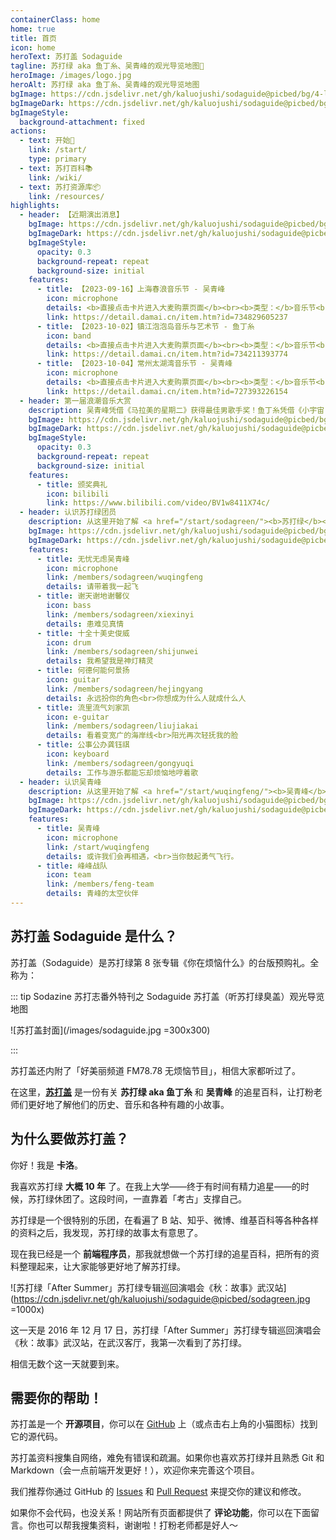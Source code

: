 ```yaml
---
containerClass: home
home: true
title: 首页
icon: home
heroText: 苏打盖 Sodaguide
tagline: 苏打绿 aka 鱼丁糸、吴青峰的观光导览地图🧭
heroImage: /images/logo.jpg
heroAlt: 苏打绿 aka 鱼丁糸、吴青峰的观光导览地图
bgImage: https://cdn.jsdelivr.net/gh/kaluojushi/sodaguide@picbed/bg/4-light.svg
bgImageDark: https://cdn.jsdelivr.net/gh/kaluojushi/sodaguide@picbed/bg/4-dark.svg
bgImageStyle:
  background-attachment: fixed
actions:
  - text: 开始🎸
    link: /start/
    type: primary
  - text: 苏打百科📚
    link: /wiki/
  - text: 苏打资源库📦
    link: /resources/
highlights:
  - header: 【近期演出消息】
    bgImage: https://cdn.jsdelivr.net/gh/kaluojushi/sodaguide@picbed/bg/perform2023.jpg
    bgImageDark: https://cdn.jsdelivr.net/gh/kaluojushi/sodaguide@picbed/bg/perform2023.jpg
    bgImageStyle:
      opacity: 0.3
      background-repeat: repeat
      background-size: initial
    features:
      - title: 【2023-09-16】上海春浪音乐节 - 吴青峰
        icon: microphone
        details: <b>直接点击卡片进入大麦购票页面</b><br><b>类型：</b>音乐节<br><b>时间：</b>2023 年 9 月 16 日<br><b>地点：</b><a href="https://surl.amap.com/fVPzv11agMz" target="_blank"><b>上海国际音乐村</b></a><br><b>演出信息：</b>19:50-20:35 晴空舞台<br><b>开票时间：</b>已开票<br><b>票价：</b>498-698，强实名条件退<br><b>购票平台：</b><a href="https://detail.damai.cn/item.htm?id=734829605237" target="_blank"><b>大麦</b></a><br><b>相关消息：</b><a href="https://mp.weixin.qq.com/s/2JxaeokfY0KsilRiN-kBVg" target="_blank"><b>官宣</b></a>、<a href="https://mp.weixin.qq.com/s/qelHJamP7Z6dbPDUZcgLvg" target="_blank"><b>开票</b></a>
        link: https://detail.damai.cn/item.htm?id=734829605237
      - title: 【2023-10-02】镇江泡泡岛音乐与艺术节 - 鱼丁糸
        icon: band
        details: <b>直接点击卡片进入大麦购票页面</b><br><b>类型：</b>音乐节<br><b>时间：</b>2023 年 10 月 2 日<br><b>地点：</b><a href="https://surl.amap.com/hXU2ngv1m7dw" target="_blank"><b>镇江新区心湖公园广场</b></a><br><b>演出信息：</b>未公布<br><b>开票时间：</b>已开票<br><b>票价：</b>360-880，弱实名不退<br><b>购票平台：</b><a href="https://detail.damai.cn/item.htm?id=734211393774" target="_blank"><b>大麦</b></a>、<a href="https://wap.showstart.com/pages/activity/detail/detail?ssfrom=user-11482324&activityId=206167" target="_blank"><b>秀动</b></a>、<a href="https://www.gewara.com/detail/275388" target="_blank"><b>猫眼</b></a>、<a href="https://m.piaoxingqiu.com/content/64dd97b1d7fdb20001d55b69" target="_blank"><b>票星球</b></a><br><b>相关消息：</b><a href="https://mp.weixin.qq.com/s/PAs6GwmcsIFau_jHHRGhsA" target="_blank"><b>官宣</b></a>、<a href="https://mp.weixin.qq.com/s/wfNvYfbfqJbOdR4TxnNAKA" target="_blank"><b>开票</b></a>、<a href="https://mp.weixin.qq.com/s/EGaQzunVGZ9Ei3i3bo3esQ" target="_blank"><b>交通 Q&A</b></a>
        link: https://detail.damai.cn/item.htm?id=734211393774
      - title: 【2023-10-04】常州太湖湾音乐节 - 吴青峰
        icon: microphone
        details: <b>直接点击卡片进入大麦购票页面</b><br><b>类型：</b>音乐节<br><b>时间：</b>2023 年 10 月 4 日<br><b>地点：</b><a href="https://surl.amap.com/eMMKug1nemu" target="_blank"><b>常州嬉戏谷</b></a><br><b>演出信息：</b>未公布<br><b>开票时间：</b>已开票<br><b>票价：</b>399-799，电子票条件退<br><b>购票平台：</b><a href="https://detail.damai.cn/item.htm?id=727393226154" target="_blank"><b>大麦</b></a>、<a href="https://wap.showstart.com/pages/activity/detail/detail?activityId=202197" target="_blank"><b>秀动</b></a>、<a href="https://www.gewara.com/detail/267549" target="_blank"><b>猫眼</b></a>、<a href="http://s.xingyeshow.com/weixin/qlhzmr/products/47?share_code=16887009526147&type=scan&code=0618btFa1VOPVF0EnoFa1o2ZYV08btFk&state=1" target="_blank"><b>星野</b></a><br><b>相关消息：</b><a href="https://mp.weixin.qq.com/s/PGskakP2hLqq7qm4Jn5sGA" target="_blank"><b>官宣</b></a>、<a href="https://mp.weixin.qq.com/s/9tj5VG7sOP2xqkFtjZceIw"><b>开票</b></a>
        link: https://detail.damai.cn/item.htm?id=727393226154
  - header: 第一届浪潮音乐大赏
    description: 吴青峰凭借《马拉美的星期二》获得最佳男歌手奖！鱼丁糸凭借《小宇宙（鱼版）》《鱼丁糸不同名专辑》获得最佳团体／组合奖！
    bgImage: https://cdn.jsdelivr.net/gh/kaluojushi/sodaguide@picbed/bg/langchao2023.jpg
    bgImageDark: https://cdn.jsdelivr.net/gh/kaluojushi/sodaguide@picbed/bg/langchao2023.jpg
    bgImageStyle:
      opacity: 0.3
      background-repeat: repeat
      background-size: initial
    features:
      - title: 颁奖典礼
        icon: bilibili
        link: https://www.bilibili.com/video/BV1w8411X74c/
  - header: 认识苏打绿团员
    description: 从这里开始了解 <a href="/start/sodagreen/"><b>苏打绿</b></a> 团员
    bgImage: https://cdn.jsdelivr.net/gh/kaluojushi/sodaguide@picbed/bg/3-light.svg
    bgImageDark: https://cdn.jsdelivr.net/gh/kaluojushi/sodaguide@picbed/bg/3-dark.svg
    features:
      - title: 无忧无虑吴青峰
        icon: microphone
        link: /members/sodagreen/wuqingfeng
        details: 请带着我一起飞
      - title: 谢天谢地谢馨仪
        icon: bass
        link: /members/sodagreen/xiexinyi
        details: 患难见真情
      - title: 十全十美史俊威
        icon: drum
        link: /members/sodagreen/shijunwei
        details: 我希望我是神灯精灵
      - title: 何德何能何景扬
        icon: guitar
        link: /members/sodagreen/hejingyang
        details: 永远扮你的角色<br>你想成为什么人就成什么人
      - title: 流里流气刘家凯
        icon: e-guitar
        link: /members/sodagreen/liujiakai
        details: 看着变宽广的海岸线<br>阳光再次轻抚我的脸
      - title: 公事公办龚钰祺
        icon: keyboard
        link: /members/sodagreen/gongyuqi
        details: 工作与游乐都能忘却烦恼地哼着歌
  - header: 认识吴青峰
    description: 从这里开始了解 <a href="/start/wuqingfeng/"><b>吴青峰</b></a>
    bgImage: https://cdn.jsdelivr.net/gh/kaluojushi/sodaguide@picbed/bg/6-light.svg
    bgImageDark: https://cdn.jsdelivr.net/gh/kaluojushi/sodaguide@picbed/bg/6-dark.svg
    features:
      - title: 吴青峰
        icon: microphone
        link: /start/wuqingfeng
        details: 或许我们会再相遇，<br>当你鼓起勇气飞行。
      - title: 峰峰战队
        icon: team
        link: /members/feng-team
        details: 青峰的太空伙伴
---
```


<div style="margin: 20px 0"></div>

## 苏打盖 Sodaguide 是什么？

苏打盖（Sodaguide）是苏打绿第 8 张专辑《你在烦恼什么》的台版预购礼。全称为：

::: tip Sodazine 苏打志番外特刊之 Sodaguide 苏打盖（听苏打绿臭盖）观光导览地图

![苏打盖封面](/images/sodaguide.jpg =300x300)

:::

苏打盖还内附了「好美丽频道 FM78.78 无烦恼节目」，相信大家都听过了。

在这里，[**苏打盖**](/) 是一份有关 **苏打绿 aka 鱼丁糸** 和 **吴青峰** 的追星百科，让打粉老师们更好地了解他们的历史、音乐和各种有趣的小故事。

## 为什么要做苏打盖？

你好！我是 **卡洛**。

我喜欢苏打绿 **大概 10 年** 了。在我上大学——终于有时间有精力追星——的时候，苏打绿休团了。这段时间，一直靠着「考古」支撑自己。

苏打绿是一个很特别的乐团，在看遍了 B 站、知乎、微博、维基百科等各种各样的资料之后，我发现，苏打绿的故事太有意思了。

现在我已经是一个 **前端程序员**，那我就想做一个苏打绿的追星百科，把所有的资料整理起来，让大家能够更好地了解苏打绿。

![苏打绿「After Summer」苏打绿专辑巡回演唱会《秋：故事》武汉站](https://cdn.jsdelivr.net/gh/kaluojushi/sodaguide@picbed/sodagreen.jpg =1000x)

这一天是 2016 年 12 月 17 日，苏打绿「After Summer」苏打绿专辑巡回演唱会《秋：故事》武汉站，在武汉客厅，我第一次看到了苏打绿。

相信无数个这一天就要到来。

## 需要你的帮助！

苏打盖是一个 **开源项目**，你可以在 [GitHub](https://github.com/kaluojushi/sodaguide) 上（或点击右上角的小猫图标）找到它的源代码。

苏打盖资料搜集自网络，难免有错误和疏漏。如果你也喜欢苏打绿并且熟悉 Git 和 Markdown（会一点前端开发更好！），欢迎你来完善这个项目。

我们推荐你通过 GitHub 的 [Issues](https://github.com/kaluojushi/sodaguide/issues) 和 [Pull Request](https://github.com/kaluojushi/sodaguide/pulls) 来提交你的建议和修改。

如果你不会代码，也没关系！网站所有页面都提供了 **评论功能**，你可以在下面留言。你也可以帮我搜集资料，谢谢啦！打粉老师都是好人～
